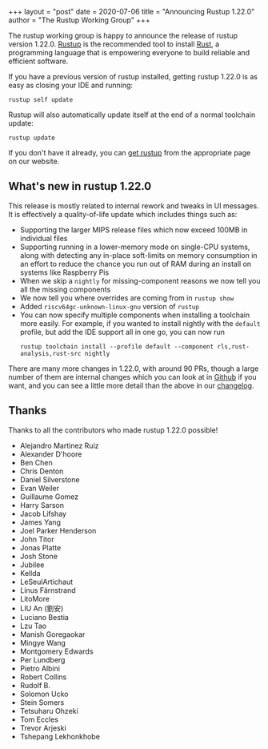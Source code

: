 +++
layout = "post"
date = 2020-07-06
title = "Announcing Rustup 1.22.0"
author = "The Rustup Working Group"
+++

The rustup working group is happy to announce the release of rustup version 1.22.0. [Rustup][install] is the recommended tool to install [Rust][rust], a programming language that is empowering everyone to build reliable and efficient software.

If you have a previous version of rustup installed, getting rustup 1.22.0 is as easy as closing your IDE and running:

```
rustup self update
```

Rustup will also automatically update itself at the end of a normal toolchain update:

```
rustup update
```

If you don't have it already, you can [get rustup][install] from the appropriate page on our website.

[rust]: https://www.rust-lang.org
[install]: https://rustup.rs

## What's new in rustup 1.22.0

This release is mostly related to internal rework and tweaks in UI messages.  It is effectively a quality-of-life update which includes things such as:

* Supporting the larger MIPS release files which now exceed 100MB in individual files
* Supporting running in a lower-memory mode on single-CPU systems, along with detecting any in-place soft-limits on memory consumption in an effort to reduce the chance you run out of RAM during an install on systems like Raspberry Pis
* When we skip a `nightly` for missing-component reasons we now tell you all the missing components
* We now tell you where overrides are coming from in `rustup show`
* Added `riscv64gc-unknown-linux-gnu` version of `rustup`
* You can now specify multiple components when installing a toolchain more easily.  For example, if you wanted to install nightly with the `default` profile, but add the IDE support all in one go, you can now run
  ```
  rustup toolchain install --profile default --component rls,rust-analysis,rust-src nightly
  ```

There are many more changes in 1.22.0, with around 90 PRs, though a large number of them are internal changes which you can look at in [Github](https://github.com/rust-lang/rustup/commits/master) if you want, and you can see a little more detail than the above in our [changelog](https://github.com/rust-lang/rustup/blob/stable/CHANGELOG.md#1220---2020-06-30).

## Thanks

Thanks to all the contributors who made rustup 1.22.0 possible!

- Alejandro Martinez Ruiz
- Alexander D'hoore
- Ben Chen
- Chris Denton
- Daniel Silverstone
- Evan Weiler
- Guillaume Gomez
- Harry Sarson
- Jacob Lifshay
- James Yang
- Joel Parker Henderson
- John Titor
- Jonas Platte
- Josh Stone
- Jubilee
- Kellda
- LeSeulArtichaut
- Linus Färnstrand
- LitoMore
- LIU An (劉安)
- Luciano Bestia
- Lzu Tao
- Manish Goregaokar
- Mingye Wang
- Montgomery Edwards
- Per Lundberg
- Pietro Albini
- Robert Collins
- Rudolf B.
- Solomon Ucko
- Stein Somers
- Tetsuharu Ohzeki
- Tom Eccles
- Trevor Arjeski
- Tshepang Lekhonkhobe
